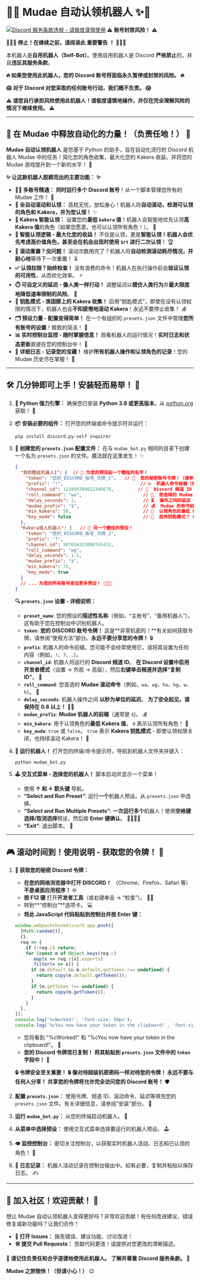 # 💖✨ Mudae 自动认领机器人 ✨💖

[![Discord 服务条款违规 - **请极度谨慎使用**](https://img.shields.io/badge/Discord%20TOS-%E8%BF%9D%E8%A規-red)](https://discord.com/terms) ⚠️ **账号封禁风险！** ⚠️

**🛑🛑🛑  停止！在继续之前，请阅读此** **重要警告** **！** 🛑🛑🛑

本机器人是**自用机器人（Self-Bot）**。使用自用机器人是 Discord **严格禁止**的，并且**违反其服务条款**。

**🔥  如果您使用此机器人，您的 Discord 账号将面临永久暂停或封禁的风险。 🔥**

**😱  对于 Discord 对您采取的任何账号行动，我们概不负责。  😱**

**⚠️  请您自行承担风险使用此机器人！请极度谨慎地操作，并仅在完全理解风险的情况下继续使用。  ⚠️**

---

## 🚀 在 Mudae 中释放自动化的力量！（负责任地！） 🚀

**Mudae 自动认领机器人** 是您基于 Python 的助手，旨在自动化流行的 Discord 机器人 Mudae 中的任务！简化您的角色收集，最大化您的 Kakera 收益，并将您的 Mudae 游戏提升到一个新的水平！ 🌟

**✨  让这款机器人脱颖而出的主要功能： ✨**

*   **👯‍♀️ 多账号精通：**  **同时运行多个 Discord 账号**！从一个脚本管理您所有的 Mudae 工作！ 🚀
*   **🤖 全自动滚动和认领：**  高枕无忧，放松身心！机器人将**自动滚动，检测可认领的角色和 Kakera，并为您认领！** ✨
*   **💎 Kakera 智能认领：**  设置您的**最低 `kakera` 值**！机器人会智能地优先认领**高 Kakera 值**的角色（如果您愿意，也可以认领所有角色！）。 🧠
*   **🥇 智能认领逻辑 - 最大化您的收益！**  不仅是认领，更是**智能认领！**机器人会优先考虑高价值角色，甚至会在机会出现时使用 `$rt` 进行**二次认领**！ 🏆
*   **🔄 滚动重置？没问题！**  滚动次数用完了？机器人将**自动检测滚动耗尽情况，并耐心地**等待下一次重置！ ⏳
*   **✅ 认领权限？始终检查！**  没有浪费的命令！机器人在执行操作前会**验证认领的可用性**，从而优化效率。 ⚡
*   **⏱️ 可自定义的延迟 - 像人类一样行动！**  调整延迟以**模仿人类行为**并**最大限度地降低速率限制的风险**。 🤫
*   **🔑 钥匙模式 - 类固醇上的 Kakera 收集！**  启用“钥匙模式”，即使在没有认领权限的情况下，机器人也会**不知疲倦地滚动 Kakera**！永远不要停止收集！ 💰
*   **🗂️ 预设力量 - 配置变得简单！**  在一个有组织的 `presets.json` 文件中管理**您所有账号的设置**！极致的简洁！ 📂
*   **📊 实时控制台监控 - 随时掌握信息！**  观看机器人的运行情况！**实时日志和状态更新**直接在您的控制台中！ 👀
*   **📜 详细日志 - 记录您的宝藏！**  维护**所有机器人操作和认领角色的记录**！您的 Mudae 历史尽在掌握！ 📖

---

## 🛠️ 几分钟即可上手！安装轻而易举！ 💨

1.  **🐍 Python 强力引擎：**  确保您已安装 **Python 3.8 或更高版本**。从 [python.org](https://www.python.org/downloads/) 获取！ 🚀

2.  **📦 安装必要的组件：** 打开您的终端或命令提示符并运行：

    ```bash
    pip install discord.py-self inquirer
    ```

3.  **📝 创建您的 `presets.json` 配置文件：**  在与 `mudae_bot.py` 相同的目录下创建一个名为 `presets.json` 的文件。魔法就在这里发生！ ✨

    ```json
    {
      "我的酷炫机器人1": {  // 🌟 为您的预设起一个酷炫的名字！
        "token": "您的_DISCORD_账号_令牌_1",   // 🔑  您的秘密账号令牌！（请参阅“使用方法”部分！）
        "prefix": "!",                             // ⚙️  机器人命令前缀（您可能不会经常使用它）
        "channel_id": 123456789012345678,         // 💬  Discord 频道 ID - 机器人工作的地方！（在 Discord 中获取！）
        "roll_command": "wa",                       // 🎲  您选择的 Mudae 滚动命令（wa、wg、ha、hg、w、h）
        "delay_seconds": 1,                         // ⏳  操作之间的延迟（秒，为了安全起见，保持在 0.8 秒以上！）
        "mudae_prefix": "$",                        // 💰  Mudae 的命令前缀（通常是 $）
        "min_kakera": 50,                           // 💎  认领角色的最低 Kakera 值（认领所有角色设置为 0）
        "key_mode": false                           // 🔑  启用钥匙模式？（true/false - 用于以 Kakera 为中心的滚动）
      },
      "Kakera猎人机器人": {   // 🚀 另一个酷炫的预设！
        "token": "您的_DISCORD_账号_令牌_2",
        "prefix": "?",
        "channel_id": 987654321098765432,
        "roll_command": "wg",
        "delay_seconds": 1.5,
        "mudae_prefix": "$",
        "min_kakera": 75,
        "key_mode": true
      }
      // ... 为您的所有账号添加更多预设！ 🚀🚀🚀
    }
    ```

    **🔍  `presets.json` 设置 - 详细说明：**

    *   **`preset_name`**:  您的预设的**描述性名称**（例如，“主账号”、“备用机器人”）。这有助于您在控制台中识别机器人。
    *   **`token`**: **您的 DISCORD 账号令牌！** 这是**非常机密的！**有关如何获取令牌，请参阅“使用方法”部分。**永远不要分享您的令牌！** 🔒
    *   **`prefix`**:  机器人的命令前缀。您可能不会经常使用它，请将其设置为任何内容（例如，`!`、`?`、`.`）。
    *   **`channel_id`**:  机器人将运行的 **Discord 频道 ID**。 **在 Discord 设置中启用开发者模式**（设置 -> 外观 -> 高级），然后**右键单击频道并选择“复制 ID”**。 💬
    *   **`roll_command`**:  您首选的 **Mudae 滚动命令**（例如，`wa`、`wg`、`ha`、`hg`、`w`、`h`）。 🎲
    *   **`delay_seconds`**:  机器人操作之间 **以秒为单位的延迟**。 **为了安全起见，请保持在 0.8 以上！** 🐢💨
    *   **`mudae_prefix`**:  **Mudae 机器人的前缀**（通常是 `$`)。 💰
    *   **`min_kakera`**:  用于认领角色的**最低 Kakera 值**。 `0` 表示认领所有角色！ 💎
    *   **`key_mode`**:  `true` 或 `false`。 `true` 表示 **Kakera 钥匙模式** - 即使认领权限关闭，也持续滚动 Kakera！ 🔑

4.  **🚀 运行机器人！** 打开您的终端/命令提示符，导航到机器人文件夹并键入：

    ```bash
    python mudae_bot.py
    ```

5.  **🕹️ 交互式菜单 - 选择您的机器人！**  脚本启动并显示一个菜单！

    *   使用 **↑ 和 ↓ 箭头键** 导航。
    *   **“Select and Run Preset”**: 运行**一个**机器人预设。从 `presets.json` 中选择。
    *   **“Select and Run Multiple Presets”**: **一次运行多个**机器人！使用**空格键选择/取消选择**预设，然后按 **Enter 键确认**。 👯‍♀️👯‍♂️
    *   **“Exit”**: 退出脚本。 👋

---

## 🎮  滚动时间到！使用说明 - 获取您的令牌！ 🔑

1.  **🔑 获取您的秘密 Discord 令牌：**

    *   **在您的网络浏览器中打开 DISCORD！** （Chrome、Firefox、Safari 等）**不是桌面应用程序！** 🌐
    *   **按 F12 键** 打开**开发者工具**（或右键单击 -> “检查”）。 👨‍💻
    *   转到**“控制台”**选项卡。 💻
    *   **将此 JavaScript 代码粘贴到控制台并按 Enter 键：**

    ```javascript
    window.webpackChunkdiscord_app.push([
      [Math.random()],
      {},
      req => {
        if (!req.c) return;
        for (const m of Object.keys(req.c)
          .map(x => req.c[x].exports)
          .filter(x => x)) {
          if (m.default && m.default.getToken !== undefined) {
            return copy(m.default.getToken());
          }
          if (m.getToken !== undefined) {
            return copy(m.getToken());
          }
        }
      },
    ]);
    console.log('%cWorked!', 'font-size: 50px');
    console.log(`%cYou now have your token in the clipboard!`, 'font-size: 16px');
    ```

    *   您将看到 "%cWorked!" 和 "%cYou now have your token in the clipboard!"。 🎉
    *   **您的 Discord 令牌现已复制！**  **将其粘贴到 `presets.json` 文件中的 `token` 字段中！** 📝

    **🔒  令牌安全至关重要！ 🔒  像对待超级机密密码一样对待您的令牌！  永远不要与任何人分享！  共享您的令牌将允许完全访问您的 Discord 账号！** 🛡️

2.  **配置 `presets.json`：**  使用令牌、频道 ID、滚动命令、延迟等填充您的 `presets.json` 文件。有关详细信息，请参阅“安装”部分。 📝

3.  **运行 `mudae_bot.py`：**  从您的终端启动机器人。 🚀

4.  **从菜单中选择预设：** 使用交互式菜单选择要运行的机器人预设。 🕹️

5.  **👁️ 监控控制台：**  密切关注控制台，以获取实时机器人活动、日志和已认领的角色！ 👀

6.  **📜 日志记录：**  机器人活动记录在控制台输出中。如有必要，复制并粘贴以保存日志。 ✍️

---

## 🤝  加入社区！欢迎贡献！ 🤝

想让 Mudae 自动认领机器人变得更好吗？非常欢迎贡献！有任何改进建议、错误修复或新功能吗？让我们合作！

*   **🐞 打开 Issues：** 报告错误、建议功能、讨论改进！
*   **🛠️ 提交 Pull Requests：**  贡献代码更改！请提供对您更改的清晰描述。

**🙏  请记住负责任和合乎道德地使用此机器人。 了解并尊重 Discord 服务条款。 🙏**

**Mudae 之旅愉快！（但请小心！）** 😉
